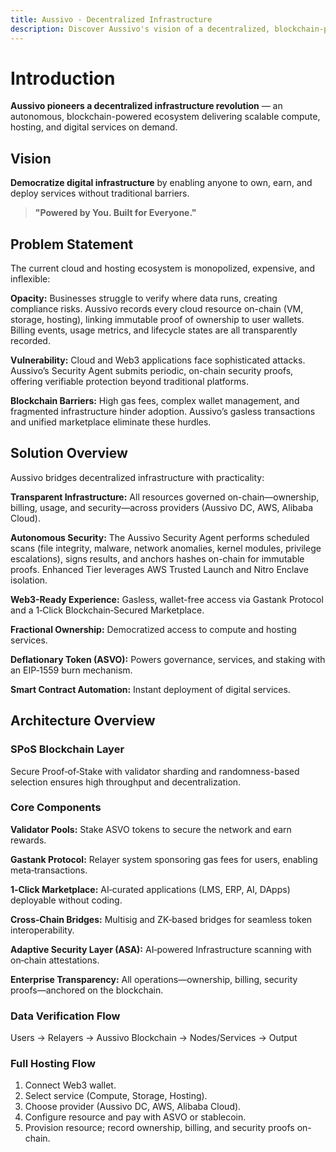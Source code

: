 ```yaml
---
title: Aussivo - Decentralized Infrastructure
description: Discover Aussivo's vision of a decentralized, blockchain-powered digital infrastructure for everyone.
---
```


# Introduction

**Aussivo pioneers a decentralized infrastructure revolution** — an autonomous, blockchain-powered ecosystem delivering scalable compute, hosting, and digital services on demand.

## Vision

**Democratize digital infrastructure** by enabling anyone to own, earn, and deploy services without traditional barriers.

> **"Powered by You. Built for Everyone."**

## Problem Statement

The current cloud and hosting ecosystem is monopolized, expensive, and inflexible:

**Opacity:** Businesses struggle to verify where data runs, creating compliance risks. Aussivo records every cloud resource on-chain (VM, storage, hosting), linking immutable proof of ownership to user wallets. Billing events, usage metrics, and lifecycle states are all transparently recorded.

**Vulnerability:** Cloud and Web3 applications face sophisticated attacks. Aussivo’s Security Agent submits periodic, on-chain security proofs, offering verifiable protection beyond traditional platforms.

**Blockchain Barriers:** High gas fees, complex wallet management, and fragmented infrastructure hinder adoption. Aussivo’s gasless transactions and unified marketplace eliminate these hurdles.


## Solution Overview

Aussivo bridges decentralized infrastructure with practicality:

**Transparent Infrastructure:** All resources governed on-chain—ownership, billing, usage, and security—across providers (Aussivo DC, AWS, Alibaba Cloud).

**Autonomous Security:** The Aussivo Security Agent performs scheduled scans (file integrity, malware, network anomalies, kernel modules, privilege escalations), signs results, and anchors hashes on-chain for immutable proofs. Enhanced Tier leverages AWS Trusted Launch and Nitro Enclave isolation.

**Web3-Ready Experience:** Gasless, wallet-free access via Gastank Protocol and a 1‑Click Blockchain‑Secured Marketplace.

**Fractional Ownership:** Democratized access to compute and hosting services.

**Deflationary Token (ASVO):** Powers governance, services, and staking with an EIP‑1559 burn mechanism.

**Smart Contract Automation:** Instant deployment of digital services.


## Architecture Overview
### SPoS Blockchain Layer  
Secure Proof‑of‑Stake with validator sharding and randomness-based selection ensures high throughput and decentralization.

### Core Components

**Validator Pools:** Stake ASVO tokens to secure the network and earn rewards.

**Gastank Protocol:** Relayer system sponsoring gas fees for users, enabling meta‑transactions.

**1‑Click Marketplace:** AI‑curated applications (LMS, ERP, AI, DApps) deployable without coding.

**Cross‑Chain Bridges:** Multisig and ZK‑based bridges for seamless token interoperability.

**Adaptive Security Layer (ASA):** AI‑powered Infrastructure scanning with on‑chain attestations.

**Enterprise Transparency:** All operations—ownership, billing, security proofs—anchored on the blockchain.

### Data Verification Flow  
Users → Relayers → Aussivo Blockchain → Nodes/Services → Output

### Full Hosting Flow  
1. Connect Web3 wallet.  
2. Select service (Compute, Storage, Hosting).  
3. Choose provider (Aussivo DC, AWS, Alibaba Cloud).  
4. Configure resource and pay with ASVO or stablecoin.  
5. Provision resource; record ownership, billing, and security proofs on-chain.
